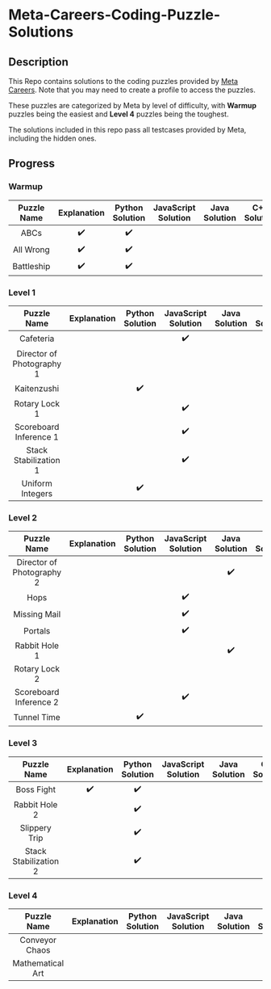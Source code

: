 # Meta-Careers-Coding-Puzzle-Solutions
## Description
This Repo contains solutions to the coding puzzles provided by [Meta Careers](https://www.metacareers.com/profile/coding_puzzles). Note that you may need to create a profile to access the puzzles. 

These puzzles are categorized by Meta by level of difficulty, with **Warmup** puzzles being the easiest and **Level 4** puzzles being the toughest.

The solutions included in this repo pass all testcases provided by Meta, including the hidden ones.

## Progress
### Warmup
| Puzzle Name               | Explanation | Python Solution | JavaScript Solution | Java Solution | C++ Solution |
| :-----------------------: | :---------: | :-------------: | :-----------------: | :-----------: | :----------: |
| ABCs | :heavy_check_mark: | :heavy_check_mark: |  |  |  |
| All Wrong | :heavy_check_mark: | :heavy_check_mark: |  |  |  |
| Battleship | :heavy_check_mark: | :heavy_check_mark: |  |  |  |

### Level 1
| Puzzle Name | Explanation        | Python Solution    | JavaScript Solution | Java Solution      | C++ Solution       |
| :-----------------------: | :----------------: | :----------------: | :-----------------: | :----------------: | :----------------: |
| Cafeteria |  |  | :heavy_check_mark: |  |
| Director of Photography 1 |  |  |  |  | :heavy_check_mark: |
| Kaitenzushi |  | :heavy_check_mark: |  |  |  |
| Rotary Lock 1 |  |  | :heavy_check_mark: |  |  |
| Scoreboard Inference 1 |  |  | :heavy_check_mark: |  |  |
| Stack Stabilization 1 |  |  | :heavy_check_mark: |  |  |
| Uniform Integers |  | :heavy_check_mark: |  |  |  |

### Level 2
| Puzzle Name               | Explanation        | Python Solution    | JavaScript Solution | Java Solution      | C++ Solution       |
| :-----------------------: | :----------------: | :----------------: | :-----------------: | :----------------: | :----------------: |
| Director of Photography 2 |  |  |  | :heavy_check_mark: |
| Hops |  |  | :heavy_check_mark: |  |  |
| Missing Mail |  |  | :heavy_check_mark: |  |  |
| Portals |  |  |  :heavy_check_mark:  |  |  |
| Rabbit Hole 1 |  |  |  | :heavy_check_mark: |  |
| Rotary Lock 2 |  |  |  |  | :heavy_check_mark: |
| Scoreboard Inference 2 |  |  | :heavy_check_mark: |  |  |
| Tunnel Time |  | :heavy_check_mark: |  |  |  |

### Level 3
| Puzzle Name               | Explanation | Python Solution | JavaScript Solution | Java Solution | C++ Solution |
| :-----------------------: | :---------: | :-------------: | :-----------------: | :-----------: | :----------: |
| Boss Fight | :heavy_check_mark: | :heavy_check_mark: |  |  |  |
| Rabbit Hole 2 |  | :heavy_check_mark: |  |  |  |
| Slippery Trip |  | :heavy_check_mark: |  |  |  |
| Stack Stabilization 2 |  | :heavy_check_mark: |  |  |  |

### Level 4
| Puzzle Name               | Explanation | Python Solution | JavaScript Solution | Java Solution | C++ Solution |
| :-----------------------: | :---------: | :-------------: | :-----------------: | :-----------: | :----------: |
| Conveyor Chaos |  |  |  |  |  |
| Mathematical Art |  |  |  |  |  |